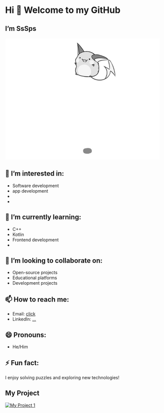 # Hi 👋 Welcome to my GitHub 

## I’m SsSps

![](hello.gif)

## 👀 I’m interested in:
- Software development
- app development
- 
- 

## 🌱 I’m currently learning:
- C++
- Kotlin 
- Frontend development
- 

## 💞️ I’m looking to collaborate on:
- Open-source projects
- Educational platforms
- Development projects

## 📫 How to reach me:
- Email: [click](mailto:surya01785@gmail.com)
- LinkedIn: [...](https://www.linkedin.com/in)

## 😄 Pronouns:
- He/Him

## ⚡ Fun fact:
I enjoy solving puzzles and exploring new technologies!

## My Project
[![My Project 1](https://img.shields.io/badge/My%20Project%201-View%20It-blue)](https://studyhubss.vercel.app/)
